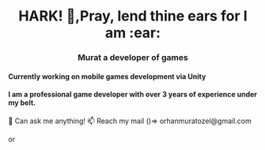 <h1 align="center">HARK! 👋,Pray, lend thine ears for I am :ear:</h1>
<h3 align="center">Murat a developer of games </h3>
<br\><br\>
<h4 align="left">Currently working on mobile games development via Unity</h4>
<h4 align="left">I am a professional game developer with over 3 years of experience under my belt.</h4>
<br\>
💬 Can ask me anything!<br\>
📫 Reach my mail ()=> orhanmuratozel@gmail.com

<p align="left">
<a href="https://linkedin.com/in/orhanmuratozel" target="blank"><img align="center" src="https://raw.githubusercontent.com/rahuldkjain/github-profile-readme-generator/master/src/images/icons/Social/linked-in-alt.svg" alt="orhanmuratozel" height="15" width="20" /></a>
</p>
